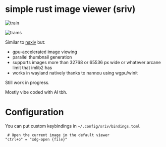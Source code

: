 # simple rust image viewer (sriv)

![train](https://i.dllu.net/2025-04-18-23-55-48_b097e58701685a85.png)

![trams](https://i.dllu.net/2025-04-18-23-53-34_91b104fa4cc7bc4a.png)

Similar to [nsxiv](https://github.com/nsxiv/nsxiv) but:

* gpu-accelerated image viewing
* parallel thumbnail generation
* supports images more than 32768 or 65536 px wide or whatever arcane limit that imlib2 has
* works in wayland natively thanks to nannou using wgpu/winit

Still work in progress.

Mostly vibe coded with AI tbh.

# Configuration

You can put custom keybindings in `~/.config/sriv/bindings.toml`

```
 # Open the current image in the default viewer
"ctrl+o" = "xdg-open {file}"
```
